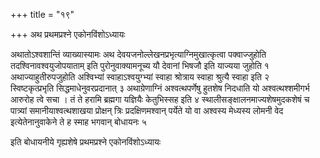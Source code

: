 +++
title = "१९"

+++
अथ प्रथमप्रश्ने एकोनविंशोऽध्यायः

अथातोऽश्वशान्तिं व्याख्यास्यामः अथ देवयजनोल्लेखनप्रभृत्याग्निमुखात्कृत्वा पक्वाज्जुहोति तदश्विनावश्वयुजोपयाताम् इति पुरोनुवाक्यामनूच्य यौ देवानां भिषजौ इति याज्यया जुहोति १  
अथाज्याहुतीरुपजुहोति अश्विभ्यां स्वाहाऽश्वयुग्भ्यां स्वाहा श्रोत्राय स्वाहा श्रुत्यै स्वाहा इति २  
स्विष्टकृत्प्रभृति सिद्धमाधेनुवरप्रदानात् ३
अथाग्रेणाग्निं अश्वत्थपर्णेषु हुतशेष निदधाति यो अश्वत्थश्शमीगर्भ आरुरोह त्वे सचा । तं ते हरामि ब्रह्मगा यज्ञियैः केतुभिस्सह इति ४
स्थालीसङ्क्षालनमाज्यशेषमुदकशेषं च पात्र्यां समानीयाश्वत्थशाखया प्रोक्षन् त्रिः प्रदक्षिणमश्वान् पर्येते यो वा अश्वस्य मेध्यस्य लोमनी वेद इत्येतेनानुवाकेने ते ह स्माह भगवान् बोधायनः ५  

इति बोधायनीये गृह्यशेषे प्रथमप्रश्ने एकोनविंशोऽध्यायः

